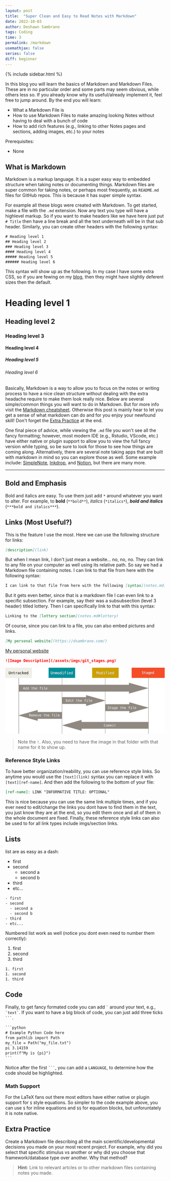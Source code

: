 ```yaml
---
layout: post
title:  "Super Clean and Easy to Read Notes with Markdown"
date: 2022-10-03
author: Deshawn Sambrano
tags: Coding
time: 3
permalink: /markdown
usemathjax: false
series: false
diff: beginner
---
```



{% include sidebar.html %}

<section class="takeaways">

In this blog you will learn the basics of Markdown and Markdown Files.
These are in no particular order and some parts may seem obvious, while others less so.
If you already know why its useful/already implement it, feel free to jump around.
By the end you will learn:

- What a Markdown File is
- How to use Markdown Files to make amazing looking Notes without having to deal with a bunch of code
- How to add rich features (e.g., linking to other Notes pages and sections, adding images, etc.) to your notes

Prerequisites:
- None

</section>

## What is Markdown

<!-- excerpt-start -->

Markdown is a markup language.
It is a super easy way to embedded structure when taking notes or documenting things.
Markdown files are super common for taking notes, or perhaps most frequently, as `README.md` files for GitHub repos.
This is because it has super simple syntax.

For example all these blogs were created with Markdown.
To get started, make a file with <!-- excerpt-end -->the `.md` extension.
Now any text you type will have a highlevel markup.
So if you want to make headers like we have here just put `# Title` then have a line break and all  the text underneath will be in that sub header.
Similarly, you can create other headers with the following syntax:

```
# Heading level 1
## Heading level 2
### Heading level 3
#### Heading level 4
##### Heading level 5
###### Heading level 6
```

This syntax will show up as the following.
In my case I have some extra CSS, so if you are fewing on my [blog][blog], then they might have slightly deferent sizes then the default.

# Heading level 1
## Heading level 2
### Heading level 3
#### Heading level 4
##### Heading level 5
###### Heading level 6

Basically, Markdown is a way to allow you to focus on the notes or writing process to have a nice clean structure without dealing with the extra headache require to make them look really nice.
Below are several simple/common things you will want to do in Markdown.
But for more info visit the [Markdown cheatsheet](https://www.markdownguide.org/basic-syntax).
Otherwise this post is mainly hear to let you get a sense of what markdown can do and for you enjoy your newfound skill! Don't forget the [Extra Practice](markdown.md#extra-practice) at the end.

One final piece of advice, while viewing the `.md` file you won't see all the fancy formatting; however, most modern IDE (e.g., Rstudio, VScode, etc.) have either native or plugin support to allow you to view the full fancy version while typing, so be sure to look for those to see how things are coming along.
Alternatively, there are several note taking apps that are built with markdown in mind so you can explore those as well.
Some example include: [SimpleNote][], [Inkdrop][], and [Notion][], but there are many more.

__________________

## Bold and Emphasis

Bold and italics are easy. To use them just add `*` around whatever you want to alter. For example, to **bold** (`**bold**`), *italics* (`*italics*`), ***bold and italics*** (`***bold and italics***`).

## Links (Most Useful?)

This is the feature I use the most.
Here we can use the following structure for links:

```markdown
[description](link)
```

But when I mean link, I don't just mean a website... no, no, no.
They can link to any file on your computer as well using its relative path.
So say we had a Markdown file containing notes.
I can link to that file from here with the following syntax:

```markdown
I can link to that file from here with the following [syntax](notes.md)
```

But it gets even better, since that is a markdown file I can even link to a specific subsection.
For example, say their was a subsubsection (level 3 header) titled lottery.
Then I can specifically link to that with this syntax:

```markdown
Linking to the [lottery section](notes.md#lottery)
```

Of course, since you can link to a file, you can also embed pictures and links.

```markdown
[My personal website](https://dsambrano.com/)
```
[My personal website](https://dsambrano.com/)

```markdown
![Image Description](/assets/imgs/git_stages.png)
```
![Image Description](/assets/imgs/git_stages.png)
> Note the `!`. Also, you need to have the image in that folder with that name for it to show up.

### Reference Style Links

To have better organization/reability, you can use reference style links.
So anytime you would use the `[text](link)` syntax you can replace it with `[text][ref-name]`.
And then add the following to the bottom of your file:

```markdown
[ref-name]: LINK "INFORMATIVE TITLE: OPTIONAL"
```

This is nice because you can use the same link multiple times, and if you ever need to edit/change the links you dont have to find them in the text, you just know they are at the end, so you edit them once and all of them in the whole document are fixed.
Finally, these reference style links can also be used to for all link types include imgs/section links.


## Lists

list are as easy as a dash:
- first
- second
  - second a
  - second b
- third
- etc...

```
- first
- second
  - second a
  - second b
- third
- etc...
```

Numbered list work as well (notice you dont even need to number them correctly):
1. first
1. second
1. third

```
1. first
1. second
1. third
```

## Code

Finally, to get fancy formated code you can add `` ` `` around your text, e.g., `` `text` ``.
If you want to have a big block of code, you can just add three ticks ```` ``` ````.

``````
```python
# Example Python Code here
from pathlib import Path
my_file = Path("my_file.txt")
pi 3.14159
print(f"My is {pi}")
```
``````

Notice after the first ```` ``` ````, you can add a `LANGUAGE`, to determine how the code should be highlighted.

### Math Support

For the LaTeX fans out there most editors have either native or plugin support for `$` style equations.
So simpler to the code example above, you can use `$` for inline equations and `$$` for equation blocks, but unforuntately it is note native.


## Extra Practice

Create a Markdown file describing all the main scientific/developmental decisions you made on your most recent project.
For example, why did you select that specific stimulus vs another or why did you choose that framework/database type over another. Why that method?
> **Hint**: Link to relevant artcles or to other markdown files containing notes you made.

[blog]: https://blog.dsambrano.com/ "Your Coding Buddy Blog"
[Notion]: https://www.notion.so/ "Notion"
[Inkdrop]: https://www.inkdrop.app/ "Inkdrop"
[SimpleNote]: https://simplenote.com/ "Simple Note"
